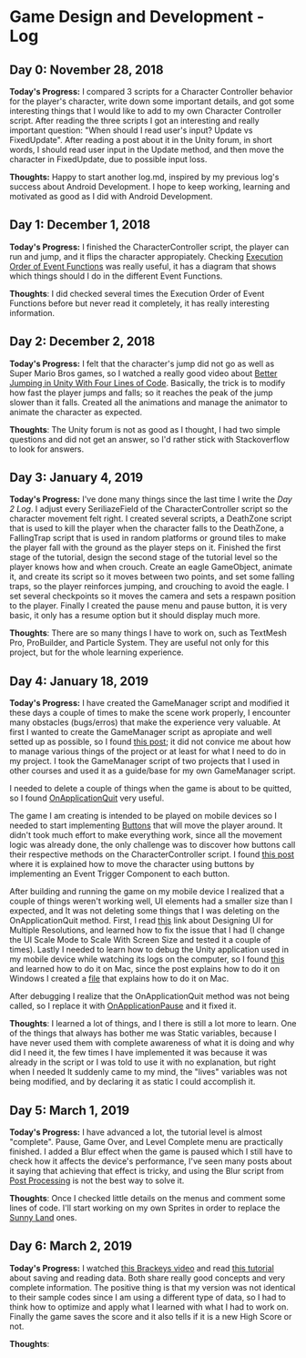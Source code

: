 # Game Design and Development - Log

## Day 0: November 28, 2018
**Today's Progress:** I compared 3 scripts for a Character Controller behavior for the player's character, write down some important details, and got some interesting things that I would like to add to my own Character Controller script. After reading the three scripts I got an interesting and really important question: "When should I read user's input? Update vs FixedUpdate". After reading a post about it in the Unity forum, in short words, I should read user input in the Update method, and then move the character in FixedUpdate, due to possible input loss.

**Thoughts:** Happy to start another log.md, inspired by my previous log's success about Android Development. I hope to keep working, learning and motivated as good as I did with Android Development.

## Day 1: December 1, 2018
**Today's Progress:** I finished the CharacterController script, the player can run and jump, and it flips the character appropiately. Checking [Execution Order of Event Functions](https://docs.unity3d.com/Manual/ExecutionOrder.html) was really useful, it has a diagram that shows which things should I do in the different Event Functions.

**Thoughts**: I did checked several times the Execution Order of Event Functions before but never read it completely, it has really interesting information.

## Day 2: December 2, 2018
**Today's Progress:** I felt that the character's jump did not go as well as Super Mario Bros games, so I watched a really good video about [Better Jumping in Unity With Four Lines of Code](https://www.youtube.com/watch?v=7KiK0Aqtmzc&t=601s). Basically, the trick is to modify how fast the player jumps and falls; so it reaches the peak of the jump slower than it falls. Created all the animations and manage the animator to animate the character as expected.

**Thoughts**: The Unity forum is not as good as I thought, I had two simple questions and did not get an answer, so I'd rather stick with Stackoverflow to look for answers.

## Day 3: January 4, 2019
**Today's Progress:** I've done many things since the last time I write the *Day 2 Log*. I adjust every SeriliazeField of the CharacterController script so the character movement felt right. I created several scripts, a DeathZone script that is used to kill the player when the character falls to the DeathZone, a FallingTrap script that is used in random platforms or ground tiles to make the player fall with the ground as the player steps on it. Finished the first stage of the tutorial, design the second stage of the tutorial level so the player knows how and when crouch. Create an eagle GameObject, animate it, and create its script so it moves between two points, and set some falling traps, so the player reinforces jumping, and crouching to avoid the eagle. I set several checkpoints so it moves the camera and sets a respawn position to the player. Finally I created the pause menu and pause button, it is very basic, it only has a resume option but it should display much more. 
 
**Thoughts**: There are so many things I have to work on, such as TextMesh Pro, ProBuilder, and Particle System. They are useful not only for this project, but for the whole learning experience.

## Day 4: January 18, 2019
**Today's Progress:** I have created the GameManager script and modified it these days a couple of times to make the scene work properly, I encounter many obstacles (bugs/erros) that make the experience very valuable. At first I wanted to create the GameManager script as apropiate and well setted up as possible, so I found [this post](https://answers.unity.com/questions/1124691/creating-a-proper-game-manager.html); it did not convice me about how to manage various things of the project or at least for what I need to do in my project. I took the GameManager script of two projects that I used in other courses and used it as a guide/base for my own GameManager script. 

I needed to delete a couple of things when the game is about to be quitted, so I found [OnApplicationQuit](https://docs.unity3d.com/ScriptReference/MonoBehaviour.OnApplicationQuit.html) very useful.

The game I am creating is intended to be played on mobile devices so I needed to start implementing [Buttons](https://docs.unity3d.com/ScriptReference/UI.Button.html) that will move the player around. It didn't took much effort to make everything work, since all the movement logic was already done, the only challenge was to discover how buttons call their respective methods on the CharacterController script. I found [this post](https://answers.unity.com/questions/911698/moving-character-with-touch-buttons-android.html) where it is explained how to move the character using buttons by implementing an Event Trigger Component to each button.

After building and running the game on my mobile device I realized that a couple of things weren't working well, UI elements had a smaller size than I expected, and It was not deleting some things that I was deleting on the OnApplicationQuit method. First, I read [this](https://docs.unity3d.com/Manual/HOWTO-UIMultiResolution.html) link about Designing UI for Multiple Resolutions, and learned how to fix the issue that I had (I change the UI Scale Mode to Scale With Screen Size and tested it a couple of times). Lastly I needed to learn how to debug the Unity application used in my mobile device while watching its logs on the computer, so I found [this](https://forum.unity.com/threads/how-to-capturing-device-logs-on-android.528680/) and learned how to do it on Mac, since the post explains how to do it on Windows I created a [file](https://github.com/juanborgesv/Game-Design-and-Development/blob/master/debug-android-mac.md) that explains how to do it on Mac.

After debugging I realize that the OnApplicationQuit method was not being called, so I replace it with [OnApplicationPause](https://docs.unity3d.com/ScriptReference/MonoBehaviour.OnApplicationPause.html) and it fixed it.

**Thoughts**: I learned a lot of things, and I there is still a lot more to learn. One of the things that always has bother me was Static variables, because I have never used them with complete awareness of what it is doing and why did I need it, the few times I have implemented it was because it was already in the script or I was told to use it with no explanation, but right when I needed It suddenly came to my mind, the "lives" variables was not being modified, and by declaring it as static I could accomplish it.

## Day 5: March 1, 2019
**Today's Progress:** I have advanced a lot, the tutorial level is almost "complete". Pause, Game Over, and Level Complete menu are practically finished. I added a Blur effect when the game is paused which I still have to check how it affects the device's performance, I've seen many posts about it saying that achieving that effect is tricky, and using the Blur script from [Post Processing](https://docs.unity3d.com/Manual/PostProcessingOverview.html) is not the best way to solve it.
 
**Thoughts**: Once I checked little details on the menus and comment some lines of code. I'll start working on my own Sprites in order to replace the [Sunny Land](https://assetstore.unity.com/packages/2d/characters/sunny-land-103349) ones.

## Day 6: March 2, 2019
**Today's Progress:** I watched [this Brackeys video](https://www.youtube.com/watch?v=XOjd_qU2Ido&t=906s) and read [this tutorial](https://gamedevelopment.tutsplus.com/tutorials/how-to-save-and-load-your-players-progress-in-unity--cms-20934) about saving and reading data. Both share really good concepts and very complete information. The positive thing is that my version was not identical to their sample codes since I am using a different type of data, so I had to think how to optimize and apply what I learned with what I had to work on. Finally the game saves the score and it also tells if it is a new High Score or not.
 
**Thoughts**: 
